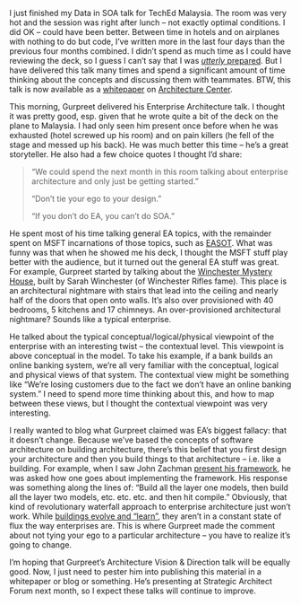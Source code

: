 I just finished my Data in SOA talk for TechEd Malaysia. The room was
very hot and the session was right after lunch – not exactly optimal
conditions. I did OK – could have been better. Between time in hotels
and on airplanes with nothing to do but code, I’ve written more in the
last four days than the previous four months combined. I didn’t spend as
much time as I could have reviewing the deck, so I guess I can’t say
that I was [*utterly*
prepared](http://www.hanselman.com/blog/fromradio.ashx?external_referrer=http://devhawk.net/SearchView.aspx?q=presentation&url=http://radio.weblogs.com/0106747/stories/2003/01/22/scottHanselmansTipsForASuccessfulMsftPresentation.html).
But I have delivered this talk many times and spend a significant amount
of time thinking about the concepts and discussing them with teammates.
BTW, this talk is now available as a
[whitepaper](http://msdn.microsoft.com/architecture/default.aspx?pull=/library/en-us/dnbda/html/dataoutsideinside.asp)
on [Architecture Center](http://msdn.microsoft.com/architecture).

This morning, Gurpreet delivered his Enterprise Architecture talk. I
thought it was pretty good, esp. given that he wrote quite a bit of the
deck on the plane to Malaysia. I had only seen him present once before
when he was exhausted (hotel screwed up his room) and on pain killers
(he fell of the stage and messed up his back). He was much better this
time – he’s a great storyteller. He also had a few choice quotes I
thought I’d share:

> “We could spend the next month in this room talking about enterprise
> architecture and only just be getting started.”
>
> “Don’t tie your ego to your design.”
>
> “If you don’t do EA, you can’t do SOA.”

He spent most of his time talking general EA topics, with the remainder
spent on MSFT incarnations of those topics, such as
[EASOT](http://msdn.microsoft.com/architecture/patterns/default.aspx?pull=/library/en-us/dnpag/html/entarch.asp).
What was funny was that when he showed me his deck, I thought the MSFT
stuff play better with the audience, but it turned out the general EA
stuff was great. For example, Gurpreet started by talking about the
[Winchester Mystery House](http://www.winchestermysteryhouse.com/),
built by Sarah Winchester (of Winchester Rifles fame). This place is an
architectural nightmare with stairs that lead into the ceiling and
nearly half of the doors that open onto walls. It’s also over
provisioned with 40 bedrooms, 5 kitchens and 17 chimneys. An
over-provisioned architectural nightmare? Sounds like a typical
enterprise.

He talked about the typical conceptual/logical/physical viewpoint of the
enterprise with an interesting twist – the contextual level. This
viewpoint is above conceptual in the model. To take his example, if a
bank builds an online banking system, we’re all very familiar with the
conceptual, logical and physical views of that system. The contextual
view might be something like “We’re losing customers due to the fact we
don’t have an online banking system.” I need to spend more time thinking
about this, and how to map between these views, but I thought the
contextual viewpoint was very interesting.

I really wanted to blog what Gurpreet claimed was EA’s biggest fallacy:
that it doesn’t change. Because we’ve based the concepts of software
architecture on building architecture, there’s this belief that you
first design your architecture and then you build things to that
architecture – i.e. like a building. For example, when I saw John
Zachman [present his
framework](http://devhawk.net/PermaLink.aspx?guid=acb5c7d4-12a2-4e18-a0a5-fee8780c89f6),
he was asked how one goes about implementing the framework. His response
was something along the lines of: “Build all the layer one models, then
build all the layer two models, etc. etc. etc. and then hit compile.”
Obviously, that kind of revolutionary waterfall approach to enterprise
architecture just won’t work. While [buildings evolve and
“learn”](http://www.amazon.com/exec/obidos/tg/detail/-/0140139966?v=glance),
they aren’t in a constant state of flux the way enterprises are. This is
where Gurpreet made the comment about not tying your ego to a particular
architecture – you have to realize it’s going to change.

I’m hoping that Gurpreet’s Architecture Vision & Direction talk will be
equally good. Now, I just need to pester him into publishing this
material in a whitepaper or blog or something. He’s presenting at
Strategic Architect Forum next month, so I expect these talks will
continue to improve.
